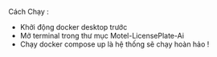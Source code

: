 Cách Chạy :
   + Khởi động docker desktop trước
   + Mở terminal trong thư mục Motel-LicensePlate-Ai
   + Chạy docker compose up là hệ thống sẽ chạy hoàn hảo !
